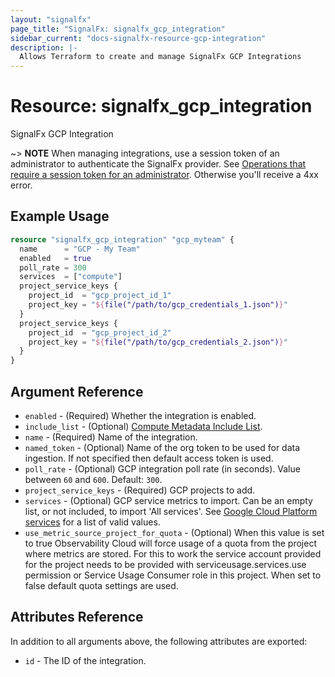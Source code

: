```yaml
---
layout: "signalfx"
page_title: "SignalFx: signalfx_gcp_integration"
sidebar_current: "docs-signalfx-resource-gcp-integration"
description: |-
  Allows Terraform to create and manage SignalFx GCP Integrations
---
```


# Resource: signalfx_gcp_integration

SignalFx GCP Integration

~> **NOTE** When managing integrations, use a session token of an administrator to authenticate the SignalFx provider. See [Operations that require a session token for an administrator](https://dev.splunk.com/observability/docs/administration/authtokens#Operations-that-require-a-session-token-for-an-administrator). Otherwise you'll receive a 4xx error.

## Example Usage

```tf
resource "signalfx_gcp_integration" "gcp_myteam" {
  name      = "GCP - My Team"
  enabled   = true
  poll_rate = 300
  services  = ["compute"]
  project_service_keys {
    project_id  = "gcp_project_id_1"
    project_key = "${file("/path/to/gcp_credentials_1.json")}"
  }
  project_service_keys {
    project_id  = "gcp_project_id_2"
    project_key = "${file("/path/to/gcp_credentials_2.json")}"
  }
}
```

## Argument Reference

* `enabled` - (Required) Whether the integration is enabled.
* `include_list` - (Optional) [Compute Metadata Include List](https://dev.splunk.com/observability/docs/integrations/gcp_integration_overview/).
* `name` - (Required) Name of the integration.
* `named_token` - (Optional) Name of the org token to be used for data ingestion. If not specified then default access token is used.
* `poll_rate` - (Optional) GCP integration poll rate (in seconds). Value between `60` and `600`. Default: `300`.
* `project_service_keys` - (Required) GCP projects to add.
* `services` - (Optional) GCP service metrics to import. Can be an empty list, or not included, to import 'All services'. See [Google Cloud Platform services](https://docs.splunk.com/Observability/gdi/get-data-in/integrations.html#google-cloud-platform-services) for a list of valid values.
* `use_metric_source_project_for_quota` - (Optional) When this value is set to true Observability Cloud will force usage of a quota from the project where metrics are stored. For this to work the service account provided for the project needs to be provided with serviceusage.services.use permission or Service Usage Consumer role in this project. When set to false default quota settings are used.

## Attributes Reference

In addition to all arguments above, the following attributes are exported:

* `id` - The ID of the integration.
